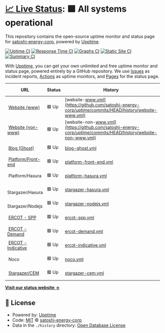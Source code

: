 # [📈 Live Status](https://status.satoshienergy.com): <!--live status--> **🟩 All systems operational**

This repository contains the open-source uptime monitor and status page for [satoshi-energy-corp](https://status.satoshienergy.com), powered by [Upptime](https://github.com/upptime/upptime).

[![Uptime CI](https://github.com/satoshi-energy-corp/uptime/workflows/Uptime%20CI/badge.svg)](https://github.com/satoshi-energy-corp/uptime/actions?query=workflow%3A%22Uptime+CI%22)
[![Response Time CI](https://github.com/satoshi-energy-corp/uptime/workflows/Response%20Time%20CI/badge.svg)](https://github.com/satoshi-energy-corp/uptime/actions?query=workflow%3A%22Response+Time+CI%22)
[![Graphs CI](https://github.com/satoshi-energy-corp/uptime/workflows/Graphs%20CI/badge.svg)](https://github.com/satoshi-energy-corp/uptime/actions?query=workflow%3A%22Graphs+CI%22)
[![Static Site CI](https://github.com/satoshi-energy-corp/uptime/workflows/Static%20Site%20CI/badge.svg)](https://github.com/satoshi-energy-corp/uptime/actions?query=workflow%3A%22Static+Site+CI%22)
[![Summary CI](https://github.com/satoshi-energy-corp/uptime/workflows/Summary%20CI/badge.svg)](https://github.com/satoshi-energy-corp/uptime/actions?query=workflow%3A%22Summary+CI%22)

With [Upptime](https://upptime.js.org), you can get your own unlimited and free uptime monitor and status page, powered entirely by a GitHub repository. We use [Issues](https://github.com/satoshi-energy-corp/uptime/issues) as incident reports, [Actions](https://github.com/satoshi-energy-corp/uptime/actions) as uptime monitors, and [Pages](https://status.satoshienergy.com) for the status page.

<!--start: status pages-->
<!-- This summary is generated by Upptime (https://github.com/upptime/upptime) -->
<!-- Do not edit this manually, your changes will be overwritten -->
<!-- prettier-ignore -->
| URL | Status | History | Response Time | Uptime |
| --- | ------ | ------- | ------------- | ------ |
| <img alt="" src="https://icons.duckduckgo.com/ip3/www.satoshienergy.com.ico" height="13"> [Website (www)](https://www.satoshienergy.com) | 🟩 Up | [website-www.yml](https://github.com/satoshi-energy-corp/uptime/commits/HEAD/history/website-www.yml) | <details><summary><img alt="Response time graph" src="./graphs/website-www/response-time-week.png" height="20"> 462ms</summary><br><a href="https://status.satoshienergy.com/history/website-www"><img alt="Response time 361" src="https://img.shields.io/endpoint?url=https%3A%2F%2Fraw.githubusercontent.com%2Fsatoshi-energy-corp%2Fuptime%2FHEAD%2Fapi%2Fwebsite-www%2Fresponse-time.json"></a><br><a href="https://status.satoshienergy.com/history/website-www"><img alt="24-hour response time 583" src="https://img.shields.io/endpoint?url=https%3A%2F%2Fraw.githubusercontent.com%2Fsatoshi-energy-corp%2Fuptime%2FHEAD%2Fapi%2Fwebsite-www%2Fresponse-time-day.json"></a><br><a href="https://status.satoshienergy.com/history/website-www"><img alt="7-day response time 462" src="https://img.shields.io/endpoint?url=https%3A%2F%2Fraw.githubusercontent.com%2Fsatoshi-energy-corp%2Fuptime%2FHEAD%2Fapi%2Fwebsite-www%2Fresponse-time-week.json"></a><br><a href="https://status.satoshienergy.com/history/website-www"><img alt="30-day response time 437" src="https://img.shields.io/endpoint?url=https%3A%2F%2Fraw.githubusercontent.com%2Fsatoshi-energy-corp%2Fuptime%2FHEAD%2Fapi%2Fwebsite-www%2Fresponse-time-month.json"></a><br><a href="https://status.satoshienergy.com/history/website-www"><img alt="1-year response time 366" src="https://img.shields.io/endpoint?url=https%3A%2F%2Fraw.githubusercontent.com%2Fsatoshi-energy-corp%2Fuptime%2FHEAD%2Fapi%2Fwebsite-www%2Fresponse-time-year.json"></a></details> | <details><summary><a href="https://status.satoshienergy.com/history/website-www">100.00%</a></summary><a href="https://status.satoshienergy.com/history/website-www"><img alt="All-time uptime 99.98%" src="https://img.shields.io/endpoint?url=https%3A%2F%2Fraw.githubusercontent.com%2Fsatoshi-energy-corp%2Fuptime%2FHEAD%2Fapi%2Fwebsite-www%2Fuptime.json"></a><br><a href="https://status.satoshienergy.com/history/website-www"><img alt="24-hour uptime 100.00%" src="https://img.shields.io/endpoint?url=https%3A%2F%2Fraw.githubusercontent.com%2Fsatoshi-energy-corp%2Fuptime%2FHEAD%2Fapi%2Fwebsite-www%2Fuptime-day.json"></a><br><a href="https://status.satoshienergy.com/history/website-www"><img alt="7-day uptime 100.00%" src="https://img.shields.io/endpoint?url=https%3A%2F%2Fraw.githubusercontent.com%2Fsatoshi-energy-corp%2Fuptime%2FHEAD%2Fapi%2Fwebsite-www%2Fuptime-week.json"></a><br><a href="https://status.satoshienergy.com/history/website-www"><img alt="30-day uptime 100.00%" src="https://img.shields.io/endpoint?url=https%3A%2F%2Fraw.githubusercontent.com%2Fsatoshi-energy-corp%2Fuptime%2FHEAD%2Fapi%2Fwebsite-www%2Fuptime-month.json"></a><br><a href="https://status.satoshienergy.com/history/website-www"><img alt="1-year uptime 99.98%" src="https://img.shields.io/endpoint?url=https%3A%2F%2Fraw.githubusercontent.com%2Fsatoshi-energy-corp%2Fuptime%2FHEAD%2Fapi%2Fwebsite-www%2Fuptime-year.json"></a></details>
| <img alt="" src="https://icons.duckduckgo.com/ip3/satoshienergy.com.ico" height="13"> [Website (non-www)](https://satoshienergy.com) | 🟩 Up | [website-non-www.yml](https://github.com/satoshi-energy-corp/uptime/commits/HEAD/history/website-non-www.yml) | <details><summary><img alt="Response time graph" src="./graphs/website-non-www/response-time-week.png" height="20"> 67ms</summary><br><a href="https://status.satoshienergy.com/history/website-non-www"><img alt="Response time 237" src="https://img.shields.io/endpoint?url=https%3A%2F%2Fraw.githubusercontent.com%2Fsatoshi-energy-corp%2Fuptime%2FHEAD%2Fapi%2Fwebsite-non-www%2Fresponse-time.json"></a><br><a href="https://status.satoshienergy.com/history/website-non-www"><img alt="24-hour response time 89" src="https://img.shields.io/endpoint?url=https%3A%2F%2Fraw.githubusercontent.com%2Fsatoshi-energy-corp%2Fuptime%2FHEAD%2Fapi%2Fwebsite-non-www%2Fresponse-time-day.json"></a><br><a href="https://status.satoshienergy.com/history/website-non-www"><img alt="7-day response time 67" src="https://img.shields.io/endpoint?url=https%3A%2F%2Fraw.githubusercontent.com%2Fsatoshi-energy-corp%2Fuptime%2FHEAD%2Fapi%2Fwebsite-non-www%2Fresponse-time-week.json"></a><br><a href="https://status.satoshienergy.com/history/website-non-www"><img alt="30-day response time 63" src="https://img.shields.io/endpoint?url=https%3A%2F%2Fraw.githubusercontent.com%2Fsatoshi-energy-corp%2Fuptime%2FHEAD%2Fapi%2Fwebsite-non-www%2Fresponse-time-month.json"></a><br><a href="https://status.satoshienergy.com/history/website-non-www"><img alt="1-year response time 236" src="https://img.shields.io/endpoint?url=https%3A%2F%2Fraw.githubusercontent.com%2Fsatoshi-energy-corp%2Fuptime%2FHEAD%2Fapi%2Fwebsite-non-www%2Fresponse-time-year.json"></a></details> | <details><summary><a href="https://status.satoshienergy.com/history/website-non-www">100.00%</a></summary><a href="https://status.satoshienergy.com/history/website-non-www"><img alt="All-time uptime 99.99%" src="https://img.shields.io/endpoint?url=https%3A%2F%2Fraw.githubusercontent.com%2Fsatoshi-energy-corp%2Fuptime%2FHEAD%2Fapi%2Fwebsite-non-www%2Fuptime.json"></a><br><a href="https://status.satoshienergy.com/history/website-non-www"><img alt="24-hour uptime 100.00%" src="https://img.shields.io/endpoint?url=https%3A%2F%2Fraw.githubusercontent.com%2Fsatoshi-energy-corp%2Fuptime%2FHEAD%2Fapi%2Fwebsite-non-www%2Fuptime-day.json"></a><br><a href="https://status.satoshienergy.com/history/website-non-www"><img alt="7-day uptime 100.00%" src="https://img.shields.io/endpoint?url=https%3A%2F%2Fraw.githubusercontent.com%2Fsatoshi-energy-corp%2Fuptime%2FHEAD%2Fapi%2Fwebsite-non-www%2Fuptime-week.json"></a><br><a href="https://status.satoshienergy.com/history/website-non-www"><img alt="30-day uptime 100.00%" src="https://img.shields.io/endpoint?url=https%3A%2F%2Fraw.githubusercontent.com%2Fsatoshi-energy-corp%2Fuptime%2FHEAD%2Fapi%2Fwebsite-non-www%2Fuptime-month.json"></a><br><a href="https://status.satoshienergy.com/history/website-non-www"><img alt="1-year uptime 99.99%" src="https://img.shields.io/endpoint?url=https%3A%2F%2Fraw.githubusercontent.com%2Fsatoshi-energy-corp%2Fuptime%2FHEAD%2Fapi%2Fwebsite-non-www%2Fuptime-year.json"></a></details>
| <img alt="" src="https://icons.duckduckgo.com/ip3/research.satoshienergy.com.ico" height="13"> [Blog (Ghost)](https://research.satoshienergy.com) | 🟩 Up | [blog-ghost.yml](https://github.com/satoshi-energy-corp/uptime/commits/HEAD/history/blog-ghost.yml) | <details><summary><img alt="Response time graph" src="./graphs/blog-ghost/response-time-week.png" height="20"> 147ms</summary><br><a href="https://status.satoshienergy.com/history/blog-ghost"><img alt="Response time 119" src="https://img.shields.io/endpoint?url=https%3A%2F%2Fraw.githubusercontent.com%2Fsatoshi-energy-corp%2Fuptime%2FHEAD%2Fapi%2Fblog-ghost%2Fresponse-time.json"></a><br><a href="https://status.satoshienergy.com/history/blog-ghost"><img alt="24-hour response time 104" src="https://img.shields.io/endpoint?url=https%3A%2F%2Fraw.githubusercontent.com%2Fsatoshi-energy-corp%2Fuptime%2FHEAD%2Fapi%2Fblog-ghost%2Fresponse-time-day.json"></a><br><a href="https://status.satoshienergy.com/history/blog-ghost"><img alt="7-day response time 147" src="https://img.shields.io/endpoint?url=https%3A%2F%2Fraw.githubusercontent.com%2Fsatoshi-energy-corp%2Fuptime%2FHEAD%2Fapi%2Fblog-ghost%2Fresponse-time-week.json"></a><br><a href="https://status.satoshienergy.com/history/blog-ghost"><img alt="30-day response time 125" src="https://img.shields.io/endpoint?url=https%3A%2F%2Fraw.githubusercontent.com%2Fsatoshi-energy-corp%2Fuptime%2FHEAD%2Fapi%2Fblog-ghost%2Fresponse-time-month.json"></a><br><a href="https://status.satoshienergy.com/history/blog-ghost"><img alt="1-year response time 120" src="https://img.shields.io/endpoint?url=https%3A%2F%2Fraw.githubusercontent.com%2Fsatoshi-energy-corp%2Fuptime%2FHEAD%2Fapi%2Fblog-ghost%2Fresponse-time-year.json"></a></details> | <details><summary><a href="https://status.satoshienergy.com/history/blog-ghost">100.00%</a></summary><a href="https://status.satoshienergy.com/history/blog-ghost"><img alt="All-time uptime 100.00%" src="https://img.shields.io/endpoint?url=https%3A%2F%2Fraw.githubusercontent.com%2Fsatoshi-energy-corp%2Fuptime%2FHEAD%2Fapi%2Fblog-ghost%2Fuptime.json"></a><br><a href="https://status.satoshienergy.com/history/blog-ghost"><img alt="24-hour uptime 100.00%" src="https://img.shields.io/endpoint?url=https%3A%2F%2Fraw.githubusercontent.com%2Fsatoshi-energy-corp%2Fuptime%2FHEAD%2Fapi%2Fblog-ghost%2Fuptime-day.json"></a><br><a href="https://status.satoshienergy.com/history/blog-ghost"><img alt="7-day uptime 100.00%" src="https://img.shields.io/endpoint?url=https%3A%2F%2Fraw.githubusercontent.com%2Fsatoshi-energy-corp%2Fuptime%2FHEAD%2Fapi%2Fblog-ghost%2Fuptime-week.json"></a><br><a href="https://status.satoshienergy.com/history/blog-ghost"><img alt="30-day uptime 100.00%" src="https://img.shields.io/endpoint?url=https%3A%2F%2Fraw.githubusercontent.com%2Fsatoshi-energy-corp%2Fuptime%2FHEAD%2Fapi%2Fblog-ghost%2Fuptime-month.json"></a><br><a href="https://status.satoshienergy.com/history/blog-ghost"><img alt="1-year uptime 100.00%" src="https://img.shields.io/endpoint?url=https%3A%2F%2Fraw.githubusercontent.com%2Fsatoshi-energy-corp%2Fuptime%2FHEAD%2Fapi%2Fblog-ghost%2Fuptime-year.json"></a></details>
| <img alt="" src="https://icons.duckduckgo.com/ip3/app.satoshienergy.com.ico" height="13"> [Platform/Front-end](https://app.satoshienergy.com) | 🟩 Up | [platform-front-end.yml](https://github.com/satoshi-energy-corp/uptime/commits/HEAD/history/platform-front-end.yml) | <details><summary><img alt="Response time graph" src="./graphs/platform-front-end/response-time-week.png" height="20"> 112ms</summary><br><a href="https://status.satoshienergy.com/history/platform-front-end"><img alt="Response time 195" src="https://img.shields.io/endpoint?url=https%3A%2F%2Fraw.githubusercontent.com%2Fsatoshi-energy-corp%2Fuptime%2FHEAD%2Fapi%2Fplatform-front-end%2Fresponse-time.json"></a><br><a href="https://status.satoshienergy.com/history/platform-front-end"><img alt="24-hour response time 73" src="https://img.shields.io/endpoint?url=https%3A%2F%2Fraw.githubusercontent.com%2Fsatoshi-energy-corp%2Fuptime%2FHEAD%2Fapi%2Fplatform-front-end%2Fresponse-time-day.json"></a><br><a href="https://status.satoshienergy.com/history/platform-front-end"><img alt="7-day response time 112" src="https://img.shields.io/endpoint?url=https%3A%2F%2Fraw.githubusercontent.com%2Fsatoshi-energy-corp%2Fuptime%2FHEAD%2Fapi%2Fplatform-front-end%2Fresponse-time-week.json"></a><br><a href="https://status.satoshienergy.com/history/platform-front-end"><img alt="30-day response time 113" src="https://img.shields.io/endpoint?url=https%3A%2F%2Fraw.githubusercontent.com%2Fsatoshi-energy-corp%2Fuptime%2FHEAD%2Fapi%2Fplatform-front-end%2Fresponse-time-month.json"></a><br><a href="https://status.satoshienergy.com/history/platform-front-end"><img alt="1-year response time 195" src="https://img.shields.io/endpoint?url=https%3A%2F%2Fraw.githubusercontent.com%2Fsatoshi-energy-corp%2Fuptime%2FHEAD%2Fapi%2Fplatform-front-end%2Fresponse-time-year.json"></a></details> | <details><summary><a href="https://status.satoshienergy.com/history/platform-front-end">100.00%</a></summary><a href="https://status.satoshienergy.com/history/platform-front-end"><img alt="All-time uptime 100.00%" src="https://img.shields.io/endpoint?url=https%3A%2F%2Fraw.githubusercontent.com%2Fsatoshi-energy-corp%2Fuptime%2FHEAD%2Fapi%2Fplatform-front-end%2Fuptime.json"></a><br><a href="https://status.satoshienergy.com/history/platform-front-end"><img alt="24-hour uptime 100.00%" src="https://img.shields.io/endpoint?url=https%3A%2F%2Fraw.githubusercontent.com%2Fsatoshi-energy-corp%2Fuptime%2FHEAD%2Fapi%2Fplatform-front-end%2Fuptime-day.json"></a><br><a href="https://status.satoshienergy.com/history/platform-front-end"><img alt="7-day uptime 100.00%" src="https://img.shields.io/endpoint?url=https%3A%2F%2Fraw.githubusercontent.com%2Fsatoshi-energy-corp%2Fuptime%2FHEAD%2Fapi%2Fplatform-front-end%2Fuptime-week.json"></a><br><a href="https://status.satoshienergy.com/history/platform-front-end"><img alt="30-day uptime 100.00%" src="https://img.shields.io/endpoint?url=https%3A%2F%2Fraw.githubusercontent.com%2Fsatoshi-energy-corp%2Fuptime%2FHEAD%2Fapi%2Fplatform-front-end%2Fuptime-month.json"></a><br><a href="https://status.satoshienergy.com/history/platform-front-end"><img alt="1-year uptime 100.00%" src="https://img.shields.io/endpoint?url=https%3A%2F%2Fraw.githubusercontent.com%2Fsatoshi-energy-corp%2Fuptime%2FHEAD%2Fapi%2Fplatform-front-end%2Fuptime-year.json"></a></details>
| <img alt="" src="https://icons.duckduckgo.com/ip3/null.ico" height="13"> Platform/Hasura | 🟩 Up | [platform-hasura.yml](https://github.com/satoshi-energy-corp/uptime/commits/HEAD/history/platform-hasura.yml) | <details><summary><img alt="Response time graph" src="./graphs/platform-hasura/response-time-week.png" height="20"> 208ms</summary><br><a href="https://status.satoshienergy.com/history/platform-hasura"><img alt="Response time 317" src="https://img.shields.io/endpoint?url=https%3A%2F%2Fraw.githubusercontent.com%2Fsatoshi-energy-corp%2Fuptime%2FHEAD%2Fapi%2Fplatform-hasura%2Fresponse-time.json"></a><br><a href="https://status.satoshienergy.com/history/platform-hasura"><img alt="24-hour response time 130" src="https://img.shields.io/endpoint?url=https%3A%2F%2Fraw.githubusercontent.com%2Fsatoshi-energy-corp%2Fuptime%2FHEAD%2Fapi%2Fplatform-hasura%2Fresponse-time-day.json"></a><br><a href="https://status.satoshienergy.com/history/platform-hasura"><img alt="7-day response time 208" src="https://img.shields.io/endpoint?url=https%3A%2F%2Fraw.githubusercontent.com%2Fsatoshi-energy-corp%2Fuptime%2FHEAD%2Fapi%2Fplatform-hasura%2Fresponse-time-week.json"></a><br><a href="https://status.satoshienergy.com/history/platform-hasura"><img alt="30-day response time 257" src="https://img.shields.io/endpoint?url=https%3A%2F%2Fraw.githubusercontent.com%2Fsatoshi-energy-corp%2Fuptime%2FHEAD%2Fapi%2Fplatform-hasura%2Fresponse-time-month.json"></a><br><a href="https://status.satoshienergy.com/history/platform-hasura"><img alt="1-year response time 317" src="https://img.shields.io/endpoint?url=https%3A%2F%2Fraw.githubusercontent.com%2Fsatoshi-energy-corp%2Fuptime%2FHEAD%2Fapi%2Fplatform-hasura%2Fresponse-time-year.json"></a></details> | <details><summary><a href="https://status.satoshienergy.com/history/platform-hasura">100.00%</a></summary><a href="https://status.satoshienergy.com/history/platform-hasura"><img alt="All-time uptime 100.00%" src="https://img.shields.io/endpoint?url=https%3A%2F%2Fraw.githubusercontent.com%2Fsatoshi-energy-corp%2Fuptime%2FHEAD%2Fapi%2Fplatform-hasura%2Fuptime.json"></a><br><a href="https://status.satoshienergy.com/history/platform-hasura"><img alt="24-hour uptime 100.00%" src="https://img.shields.io/endpoint?url=https%3A%2F%2Fraw.githubusercontent.com%2Fsatoshi-energy-corp%2Fuptime%2FHEAD%2Fapi%2Fplatform-hasura%2Fuptime-day.json"></a><br><a href="https://status.satoshienergy.com/history/platform-hasura"><img alt="7-day uptime 100.00%" src="https://img.shields.io/endpoint?url=https%3A%2F%2Fraw.githubusercontent.com%2Fsatoshi-energy-corp%2Fuptime%2FHEAD%2Fapi%2Fplatform-hasura%2Fuptime-week.json"></a><br><a href="https://status.satoshienergy.com/history/platform-hasura"><img alt="30-day uptime 100.00%" src="https://img.shields.io/endpoint?url=https%3A%2F%2Fraw.githubusercontent.com%2Fsatoshi-energy-corp%2Fuptime%2FHEAD%2Fapi%2Fplatform-hasura%2Fuptime-month.json"></a><br><a href="https://status.satoshienergy.com/history/platform-hasura"><img alt="1-year uptime 100.00%" src="https://img.shields.io/endpoint?url=https%3A%2F%2Fraw.githubusercontent.com%2Fsatoshi-energy-corp%2Fuptime%2FHEAD%2Fapi%2Fplatform-hasura%2Fuptime-year.json"></a></details>
| <img alt="" src="https://icons.duckduckgo.com/ip3/null.ico" height="13"> Stargazer/Hasura | 🟩 Up | [stargazer-hasura.yml](https://github.com/satoshi-energy-corp/uptime/commits/HEAD/history/stargazer-hasura.yml) | <details><summary><img alt="Response time graph" src="./graphs/stargazer-hasura/response-time-week.png" height="20"> 110ms</summary><br><a href="https://status.satoshienergy.com/history/stargazer-hasura"><img alt="Response time 130" src="https://img.shields.io/endpoint?url=https%3A%2F%2Fraw.githubusercontent.com%2Fsatoshi-energy-corp%2Fuptime%2FHEAD%2Fapi%2Fstargazer-hasura%2Fresponse-time.json"></a><br><a href="https://status.satoshienergy.com/history/stargazer-hasura"><img alt="24-hour response time 142" src="https://img.shields.io/endpoint?url=https%3A%2F%2Fraw.githubusercontent.com%2Fsatoshi-energy-corp%2Fuptime%2FHEAD%2Fapi%2Fstargazer-hasura%2Fresponse-time-day.json"></a><br><a href="https://status.satoshienergy.com/history/stargazer-hasura"><img alt="7-day response time 110" src="https://img.shields.io/endpoint?url=https%3A%2F%2Fraw.githubusercontent.com%2Fsatoshi-energy-corp%2Fuptime%2FHEAD%2Fapi%2Fstargazer-hasura%2Fresponse-time-week.json"></a><br><a href="https://status.satoshienergy.com/history/stargazer-hasura"><img alt="30-day response time 126" src="https://img.shields.io/endpoint?url=https%3A%2F%2Fraw.githubusercontent.com%2Fsatoshi-energy-corp%2Fuptime%2FHEAD%2Fapi%2Fstargazer-hasura%2Fresponse-time-month.json"></a><br><a href="https://status.satoshienergy.com/history/stargazer-hasura"><img alt="1-year response time 130" src="https://img.shields.io/endpoint?url=https%3A%2F%2Fraw.githubusercontent.com%2Fsatoshi-energy-corp%2Fuptime%2FHEAD%2Fapi%2Fstargazer-hasura%2Fresponse-time-year.json"></a></details> | <details><summary><a href="https://status.satoshienergy.com/history/stargazer-hasura">100.00%</a></summary><a href="https://status.satoshienergy.com/history/stargazer-hasura"><img alt="All-time uptime 99.99%" src="https://img.shields.io/endpoint?url=https%3A%2F%2Fraw.githubusercontent.com%2Fsatoshi-energy-corp%2Fuptime%2FHEAD%2Fapi%2Fstargazer-hasura%2Fuptime.json"></a><br><a href="https://status.satoshienergy.com/history/stargazer-hasura"><img alt="24-hour uptime 100.00%" src="https://img.shields.io/endpoint?url=https%3A%2F%2Fraw.githubusercontent.com%2Fsatoshi-energy-corp%2Fuptime%2FHEAD%2Fapi%2Fstargazer-hasura%2Fuptime-day.json"></a><br><a href="https://status.satoshienergy.com/history/stargazer-hasura"><img alt="7-day uptime 100.00%" src="https://img.shields.io/endpoint?url=https%3A%2F%2Fraw.githubusercontent.com%2Fsatoshi-energy-corp%2Fuptime%2FHEAD%2Fapi%2Fstargazer-hasura%2Fuptime-week.json"></a><br><a href="https://status.satoshienergy.com/history/stargazer-hasura"><img alt="30-day uptime 100.00%" src="https://img.shields.io/endpoint?url=https%3A%2F%2Fraw.githubusercontent.com%2Fsatoshi-energy-corp%2Fuptime%2FHEAD%2Fapi%2Fstargazer-hasura%2Fuptime-month.json"></a><br><a href="https://status.satoshienergy.com/history/stargazer-hasura"><img alt="1-year uptime 99.99%" src="https://img.shields.io/endpoint?url=https%3A%2F%2Fraw.githubusercontent.com%2Fsatoshi-energy-corp%2Fuptime%2FHEAD%2Fapi%2Fstargazer-hasura%2Fuptime-year.json"></a></details>
| <img alt="" src="https://icons.duckduckgo.com/ip3/null.ico" height="13"> Stargazer/Nodejs | 🟩 Up | [stargazer-nodejs.yml](https://github.com/satoshi-energy-corp/uptime/commits/HEAD/history/stargazer-nodejs.yml) | <details><summary><img alt="Response time graph" src="./graphs/stargazer-nodejs/response-time-week.png" height="20"> 146ms</summary><br><a href="https://status.satoshienergy.com/history/stargazer-nodejs"><img alt="Response time 160" src="https://img.shields.io/endpoint?url=https%3A%2F%2Fraw.githubusercontent.com%2Fsatoshi-energy-corp%2Fuptime%2FHEAD%2Fapi%2Fstargazer-nodejs%2Fresponse-time.json"></a><br><a href="https://status.satoshienergy.com/history/stargazer-nodejs"><img alt="24-hour response time 186" src="https://img.shields.io/endpoint?url=https%3A%2F%2Fraw.githubusercontent.com%2Fsatoshi-energy-corp%2Fuptime%2FHEAD%2Fapi%2Fstargazer-nodejs%2Fresponse-time-day.json"></a><br><a href="https://status.satoshienergy.com/history/stargazer-nodejs"><img alt="7-day response time 146" src="https://img.shields.io/endpoint?url=https%3A%2F%2Fraw.githubusercontent.com%2Fsatoshi-energy-corp%2Fuptime%2FHEAD%2Fapi%2Fstargazer-nodejs%2Fresponse-time-week.json"></a><br><a href="https://status.satoshienergy.com/history/stargazer-nodejs"><img alt="30-day response time 131" src="https://img.shields.io/endpoint?url=https%3A%2F%2Fraw.githubusercontent.com%2Fsatoshi-energy-corp%2Fuptime%2FHEAD%2Fapi%2Fstargazer-nodejs%2Fresponse-time-month.json"></a><br><a href="https://status.satoshienergy.com/history/stargazer-nodejs"><img alt="1-year response time 160" src="https://img.shields.io/endpoint?url=https%3A%2F%2Fraw.githubusercontent.com%2Fsatoshi-energy-corp%2Fuptime%2FHEAD%2Fapi%2Fstargazer-nodejs%2Fresponse-time-year.json"></a></details> | <details><summary><a href="https://status.satoshienergy.com/history/stargazer-nodejs">100.00%</a></summary><a href="https://status.satoshienergy.com/history/stargazer-nodejs"><img alt="All-time uptime 99.99%" src="https://img.shields.io/endpoint?url=https%3A%2F%2Fraw.githubusercontent.com%2Fsatoshi-energy-corp%2Fuptime%2FHEAD%2Fapi%2Fstargazer-nodejs%2Fuptime.json"></a><br><a href="https://status.satoshienergy.com/history/stargazer-nodejs"><img alt="24-hour uptime 100.00%" src="https://img.shields.io/endpoint?url=https%3A%2F%2Fraw.githubusercontent.com%2Fsatoshi-energy-corp%2Fuptime%2FHEAD%2Fapi%2Fstargazer-nodejs%2Fuptime-day.json"></a><br><a href="https://status.satoshienergy.com/history/stargazer-nodejs"><img alt="7-day uptime 100.00%" src="https://img.shields.io/endpoint?url=https%3A%2F%2Fraw.githubusercontent.com%2Fsatoshi-energy-corp%2Fuptime%2FHEAD%2Fapi%2Fstargazer-nodejs%2Fuptime-week.json"></a><br><a href="https://status.satoshienergy.com/history/stargazer-nodejs"><img alt="30-day uptime 100.00%" src="https://img.shields.io/endpoint?url=https%3A%2F%2Fraw.githubusercontent.com%2Fsatoshi-energy-corp%2Fuptime%2FHEAD%2Fapi%2Fstargazer-nodejs%2Fuptime-month.json"></a><br><a href="https://status.satoshienergy.com/history/stargazer-nodejs"><img alt="1-year uptime 99.99%" src="https://img.shields.io/endpoint?url=https%3A%2F%2Fraw.githubusercontent.com%2Fsatoshi-energy-corp%2Fuptime%2FHEAD%2Fapi%2Fstargazer-nodejs%2Fuptime-year.json"></a></details>
| <img alt="" src="https://icons.duckduckgo.com/ip3/www.ercot.com.ico" height="13"> [ERCOT - SPP](https://www.ercot.com/misapp/GetReports.do?reportTypeId=12301) | 🟩 Up | [ercot-spp.yml](https://github.com/satoshi-energy-corp/uptime/commits/HEAD/history/ercot-spp.yml) | <details><summary><img alt="Response time graph" src="./graphs/ercot-spp/response-time-week.png" height="20"> 1304ms</summary><br><a href="https://status.satoshienergy.com/history/ercot-spp"><img alt="Response time 1812" src="https://img.shields.io/endpoint?url=https%3A%2F%2Fraw.githubusercontent.com%2Fsatoshi-energy-corp%2Fuptime%2FHEAD%2Fapi%2Fercot-spp%2Fresponse-time.json"></a><br><a href="https://status.satoshienergy.com/history/ercot-spp"><img alt="24-hour response time 553" src="https://img.shields.io/endpoint?url=https%3A%2F%2Fraw.githubusercontent.com%2Fsatoshi-energy-corp%2Fuptime%2FHEAD%2Fapi%2Fercot-spp%2Fresponse-time-day.json"></a><br><a href="https://status.satoshienergy.com/history/ercot-spp"><img alt="7-day response time 1304" src="https://img.shields.io/endpoint?url=https%3A%2F%2Fraw.githubusercontent.com%2Fsatoshi-energy-corp%2Fuptime%2FHEAD%2Fapi%2Fercot-spp%2Fresponse-time-week.json"></a><br><a href="https://status.satoshienergy.com/history/ercot-spp"><img alt="30-day response time 1347" src="https://img.shields.io/endpoint?url=https%3A%2F%2Fraw.githubusercontent.com%2Fsatoshi-energy-corp%2Fuptime%2FHEAD%2Fapi%2Fercot-spp%2Fresponse-time-month.json"></a><br><a href="https://status.satoshienergy.com/history/ercot-spp"><img alt="1-year response time 1812" src="https://img.shields.io/endpoint?url=https%3A%2F%2Fraw.githubusercontent.com%2Fsatoshi-energy-corp%2Fuptime%2FHEAD%2Fapi%2Fercot-spp%2Fresponse-time-year.json"></a></details> | <details><summary><a href="https://status.satoshienergy.com/history/ercot-spp">100.00%</a></summary><a href="https://status.satoshienergy.com/history/ercot-spp"><img alt="All-time uptime 99.94%" src="https://img.shields.io/endpoint?url=https%3A%2F%2Fraw.githubusercontent.com%2Fsatoshi-energy-corp%2Fuptime%2FHEAD%2Fapi%2Fercot-spp%2Fuptime.json"></a><br><a href="https://status.satoshienergy.com/history/ercot-spp"><img alt="24-hour uptime 100.00%" src="https://img.shields.io/endpoint?url=https%3A%2F%2Fraw.githubusercontent.com%2Fsatoshi-energy-corp%2Fuptime%2FHEAD%2Fapi%2Fercot-spp%2Fuptime-day.json"></a><br><a href="https://status.satoshienergy.com/history/ercot-spp"><img alt="7-day uptime 100.00%" src="https://img.shields.io/endpoint?url=https%3A%2F%2Fraw.githubusercontent.com%2Fsatoshi-energy-corp%2Fuptime%2FHEAD%2Fapi%2Fercot-spp%2Fuptime-week.json"></a><br><a href="https://status.satoshienergy.com/history/ercot-spp"><img alt="30-day uptime 100.00%" src="https://img.shields.io/endpoint?url=https%3A%2F%2Fraw.githubusercontent.com%2Fsatoshi-energy-corp%2Fuptime%2FHEAD%2Fapi%2Fercot-spp%2Fuptime-month.json"></a><br><a href="https://status.satoshienergy.com/history/ercot-spp"><img alt="1-year uptime 99.94%" src="https://img.shields.io/endpoint?url=https%3A%2F%2Fraw.githubusercontent.com%2Fsatoshi-energy-corp%2Fuptime%2FHEAD%2Fapi%2Fercot-spp%2Fuptime-year.json"></a></details>
| <img alt="" src="https://icons.duckduckgo.com/ip3/www.ercot.com.ico" height="13"> [ERCOT - Demand](https://www.ercot.com/api/1/services/read/dashboards/supply-demand.json) | 🟩 Up | [ercot-demand.yml](https://github.com/satoshi-energy-corp/uptime/commits/HEAD/history/ercot-demand.yml) | <details><summary><img alt="Response time graph" src="./graphs/ercot-demand/response-time-week.png" height="20"> 11ms</summary><br><a href="https://status.satoshienergy.com/history/ercot-demand"><img alt="Response time 294" src="https://img.shields.io/endpoint?url=https%3A%2F%2Fraw.githubusercontent.com%2Fsatoshi-energy-corp%2Fuptime%2FHEAD%2Fapi%2Fercot-demand%2Fresponse-time.json"></a><br><a href="https://status.satoshienergy.com/history/ercot-demand"><img alt="24-hour response time 4" src="https://img.shields.io/endpoint?url=https%3A%2F%2Fraw.githubusercontent.com%2Fsatoshi-energy-corp%2Fuptime%2FHEAD%2Fapi%2Fercot-demand%2Fresponse-time-day.json"></a><br><a href="https://status.satoshienergy.com/history/ercot-demand"><img alt="7-day response time 11" src="https://img.shields.io/endpoint?url=https%3A%2F%2Fraw.githubusercontent.com%2Fsatoshi-energy-corp%2Fuptime%2FHEAD%2Fapi%2Fercot-demand%2Fresponse-time-week.json"></a><br><a href="https://status.satoshienergy.com/history/ercot-demand"><img alt="30-day response time 46" src="https://img.shields.io/endpoint?url=https%3A%2F%2Fraw.githubusercontent.com%2Fsatoshi-energy-corp%2Fuptime%2FHEAD%2Fapi%2Fercot-demand%2Fresponse-time-month.json"></a><br><a href="https://status.satoshienergy.com/history/ercot-demand"><img alt="1-year response time 294" src="https://img.shields.io/endpoint?url=https%3A%2F%2Fraw.githubusercontent.com%2Fsatoshi-energy-corp%2Fuptime%2FHEAD%2Fapi%2Fercot-demand%2Fresponse-time-year.json"></a></details> | <details><summary><a href="https://status.satoshienergy.com/history/ercot-demand">100.00%</a></summary><a href="https://status.satoshienergy.com/history/ercot-demand"><img alt="All-time uptime 99.75%" src="https://img.shields.io/endpoint?url=https%3A%2F%2Fraw.githubusercontent.com%2Fsatoshi-energy-corp%2Fuptime%2FHEAD%2Fapi%2Fercot-demand%2Fuptime.json"></a><br><a href="https://status.satoshienergy.com/history/ercot-demand"><img alt="24-hour uptime 100.00%" src="https://img.shields.io/endpoint?url=https%3A%2F%2Fraw.githubusercontent.com%2Fsatoshi-energy-corp%2Fuptime%2FHEAD%2Fapi%2Fercot-demand%2Fuptime-day.json"></a><br><a href="https://status.satoshienergy.com/history/ercot-demand"><img alt="7-day uptime 100.00%" src="https://img.shields.io/endpoint?url=https%3A%2F%2Fraw.githubusercontent.com%2Fsatoshi-energy-corp%2Fuptime%2FHEAD%2Fapi%2Fercot-demand%2Fuptime-week.json"></a><br><a href="https://status.satoshienergy.com/history/ercot-demand"><img alt="30-day uptime 100.00%" src="https://img.shields.io/endpoint?url=https%3A%2F%2Fraw.githubusercontent.com%2Fsatoshi-energy-corp%2Fuptime%2FHEAD%2Fapi%2Fercot-demand%2Fuptime-month.json"></a><br><a href="https://status.satoshienergy.com/history/ercot-demand"><img alt="1-year uptime 99.75%" src="https://img.shields.io/endpoint?url=https%3A%2F%2Fraw.githubusercontent.com%2Fsatoshi-energy-corp%2Fuptime%2FHEAD%2Fapi%2Fercot-demand%2Fuptime-year.json"></a></details>
| <img alt="" src="https://icons.duckduckgo.com/ip3/www.ercot.com.ico" height="13"> [ERCOT - Indicative](https://www.ercot.com/content/cdr/html/rtd_ind_lmp_lz_hb_LZ_WEST.html) | 🟩 Up | [ercot-indicative.yml](https://github.com/satoshi-energy-corp/uptime/commits/HEAD/history/ercot-indicative.yml) | <details><summary><img alt="Response time graph" src="./graphs/ercot-indicative/response-time-week.png" height="20"> 231ms</summary><br><a href="https://status.satoshienergy.com/history/ercot-indicative"><img alt="Response time 401" src="https://img.shields.io/endpoint?url=https%3A%2F%2Fraw.githubusercontent.com%2Fsatoshi-energy-corp%2Fuptime%2FHEAD%2Fapi%2Fercot-indicative%2Fresponse-time.json"></a><br><a href="https://status.satoshienergy.com/history/ercot-indicative"><img alt="24-hour response time 354" src="https://img.shields.io/endpoint?url=https%3A%2F%2Fraw.githubusercontent.com%2Fsatoshi-energy-corp%2Fuptime%2FHEAD%2Fapi%2Fercot-indicative%2Fresponse-time-day.json"></a><br><a href="https://status.satoshienergy.com/history/ercot-indicative"><img alt="7-day response time 231" src="https://img.shields.io/endpoint?url=https%3A%2F%2Fraw.githubusercontent.com%2Fsatoshi-energy-corp%2Fuptime%2FHEAD%2Fapi%2Fercot-indicative%2Fresponse-time-week.json"></a><br><a href="https://status.satoshienergy.com/history/ercot-indicative"><img alt="30-day response time 239" src="https://img.shields.io/endpoint?url=https%3A%2F%2Fraw.githubusercontent.com%2Fsatoshi-energy-corp%2Fuptime%2FHEAD%2Fapi%2Fercot-indicative%2Fresponse-time-month.json"></a><br><a href="https://status.satoshienergy.com/history/ercot-indicative"><img alt="1-year response time 401" src="https://img.shields.io/endpoint?url=https%3A%2F%2Fraw.githubusercontent.com%2Fsatoshi-energy-corp%2Fuptime%2FHEAD%2Fapi%2Fercot-indicative%2Fresponse-time-year.json"></a></details> | <details><summary><a href="https://status.satoshienergy.com/history/ercot-indicative">100.00%</a></summary><a href="https://status.satoshienergy.com/history/ercot-indicative"><img alt="All-time uptime 99.98%" src="https://img.shields.io/endpoint?url=https%3A%2F%2Fraw.githubusercontent.com%2Fsatoshi-energy-corp%2Fuptime%2FHEAD%2Fapi%2Fercot-indicative%2Fuptime.json"></a><br><a href="https://status.satoshienergy.com/history/ercot-indicative"><img alt="24-hour uptime 100.00%" src="https://img.shields.io/endpoint?url=https%3A%2F%2Fraw.githubusercontent.com%2Fsatoshi-energy-corp%2Fuptime%2FHEAD%2Fapi%2Fercot-indicative%2Fuptime-day.json"></a><br><a href="https://status.satoshienergy.com/history/ercot-indicative"><img alt="7-day uptime 100.00%" src="https://img.shields.io/endpoint?url=https%3A%2F%2Fraw.githubusercontent.com%2Fsatoshi-energy-corp%2Fuptime%2FHEAD%2Fapi%2Fercot-indicative%2Fuptime-week.json"></a><br><a href="https://status.satoshienergy.com/history/ercot-indicative"><img alt="30-day uptime 100.00%" src="https://img.shields.io/endpoint?url=https%3A%2F%2Fraw.githubusercontent.com%2Fsatoshi-energy-corp%2Fuptime%2FHEAD%2Fapi%2Fercot-indicative%2Fuptime-month.json"></a><br><a href="https://status.satoshienergy.com/history/ercot-indicative"><img alt="1-year uptime 99.98%" src="https://img.shields.io/endpoint?url=https%3A%2F%2Fraw.githubusercontent.com%2Fsatoshi-energy-corp%2Fuptime%2FHEAD%2Fapi%2Fercot-indicative%2Fuptime-year.json"></a></details>
| <img alt="" src="https://icons.duckduckgo.com/ip3/null.ico" height="13"> Noco | 🟩 Up | [noco.yml](https://github.com/satoshi-energy-corp/uptime/commits/HEAD/history/noco.yml) | <details><summary><img alt="Response time graph" src="./graphs/noco/response-time-week.png" height="20"> 489ms</summary><br><a href="https://status.satoshienergy.com/history/noco"><img alt="Response time 494" src="https://img.shields.io/endpoint?url=https%3A%2F%2Fraw.githubusercontent.com%2Fsatoshi-energy-corp%2Fuptime%2FHEAD%2Fapi%2Fnoco%2Fresponse-time.json"></a><br><a href="https://status.satoshienergy.com/history/noco"><img alt="24-hour response time 482" src="https://img.shields.io/endpoint?url=https%3A%2F%2Fraw.githubusercontent.com%2Fsatoshi-energy-corp%2Fuptime%2FHEAD%2Fapi%2Fnoco%2Fresponse-time-day.json"></a><br><a href="https://status.satoshienergy.com/history/noco"><img alt="7-day response time 489" src="https://img.shields.io/endpoint?url=https%3A%2F%2Fraw.githubusercontent.com%2Fsatoshi-energy-corp%2Fuptime%2FHEAD%2Fapi%2Fnoco%2Fresponse-time-week.json"></a><br><a href="https://status.satoshienergy.com/history/noco"><img alt="30-day response time 494" src="https://img.shields.io/endpoint?url=https%3A%2F%2Fraw.githubusercontent.com%2Fsatoshi-energy-corp%2Fuptime%2FHEAD%2Fapi%2Fnoco%2Fresponse-time-month.json"></a><br><a href="https://status.satoshienergy.com/history/noco"><img alt="1-year response time 494" src="https://img.shields.io/endpoint?url=https%3A%2F%2Fraw.githubusercontent.com%2Fsatoshi-energy-corp%2Fuptime%2FHEAD%2Fapi%2Fnoco%2Fresponse-time-year.json"></a></details> | <details><summary><a href="https://status.satoshienergy.com/history/noco">100.00%</a></summary><a href="https://status.satoshienergy.com/history/noco"><img alt="All-time uptime 44.69%" src="https://img.shields.io/endpoint?url=https%3A%2F%2Fraw.githubusercontent.com%2Fsatoshi-energy-corp%2Fuptime%2FHEAD%2Fapi%2Fnoco%2Fuptime.json"></a><br><a href="https://status.satoshienergy.com/history/noco"><img alt="24-hour uptime 100.00%" src="https://img.shields.io/endpoint?url=https%3A%2F%2Fraw.githubusercontent.com%2Fsatoshi-energy-corp%2Fuptime%2FHEAD%2Fapi%2Fnoco%2Fuptime-day.json"></a><br><a href="https://status.satoshienergy.com/history/noco"><img alt="7-day uptime 100.00%" src="https://img.shields.io/endpoint?url=https%3A%2F%2Fraw.githubusercontent.com%2Fsatoshi-energy-corp%2Fuptime%2FHEAD%2Fapi%2Fnoco%2Fuptime-week.json"></a><br><a href="https://status.satoshienergy.com/history/noco"><img alt="30-day uptime 64.97%" src="https://img.shields.io/endpoint?url=https%3A%2F%2Fraw.githubusercontent.com%2Fsatoshi-energy-corp%2Fuptime%2FHEAD%2Fapi%2Fnoco%2Fuptime-month.json"></a><br><a href="https://status.satoshienergy.com/history/noco"><img alt="1-year uptime 44.69%" src="https://img.shields.io/endpoint?url=https%3A%2F%2Fraw.githubusercontent.com%2Fsatoshi-energy-corp%2Fuptime%2FHEAD%2Fapi%2Fnoco%2Fuptime-year.json"></a></details>
| <img alt="" src="https://icons.duckduckgo.com/ip3/cem.satoshienergy.com.ico" height="13"> [Stargazer/CEM](https://cem.satoshienergy.com) | 🟩 Up | [stargazer-cem.yml](https://github.com/satoshi-energy-corp/uptime/commits/HEAD/history/stargazer-cem.yml) | <details><summary><img alt="Response time graph" src="./graphs/stargazer-cem/response-time-week.png" height="20"> 426ms</summary><br><a href="https://status.satoshienergy.com/history/stargazer-cem"><img alt="Response time 420" src="https://img.shields.io/endpoint?url=https%3A%2F%2Fraw.githubusercontent.com%2Fsatoshi-energy-corp%2Fuptime%2FHEAD%2Fapi%2Fstargazer-cem%2Fresponse-time.json"></a><br><a href="https://status.satoshienergy.com/history/stargazer-cem"><img alt="24-hour response time 419" src="https://img.shields.io/endpoint?url=https%3A%2F%2Fraw.githubusercontent.com%2Fsatoshi-energy-corp%2Fuptime%2FHEAD%2Fapi%2Fstargazer-cem%2Fresponse-time-day.json"></a><br><a href="https://status.satoshienergy.com/history/stargazer-cem"><img alt="7-day response time 426" src="https://img.shields.io/endpoint?url=https%3A%2F%2Fraw.githubusercontent.com%2Fsatoshi-energy-corp%2Fuptime%2FHEAD%2Fapi%2Fstargazer-cem%2Fresponse-time-week.json"></a><br><a href="https://status.satoshienergy.com/history/stargazer-cem"><img alt="30-day response time 420" src="https://img.shields.io/endpoint?url=https%3A%2F%2Fraw.githubusercontent.com%2Fsatoshi-energy-corp%2Fuptime%2FHEAD%2Fapi%2Fstargazer-cem%2Fresponse-time-month.json"></a><br><a href="https://status.satoshienergy.com/history/stargazer-cem"><img alt="1-year response time 420" src="https://img.shields.io/endpoint?url=https%3A%2F%2Fraw.githubusercontent.com%2Fsatoshi-energy-corp%2Fuptime%2FHEAD%2Fapi%2Fstargazer-cem%2Fresponse-time-year.json"></a></details> | <details><summary><a href="https://status.satoshienergy.com/history/stargazer-cem">100.00%</a></summary><a href="https://status.satoshienergy.com/history/stargazer-cem"><img alt="All-time uptime 100.00%" src="https://img.shields.io/endpoint?url=https%3A%2F%2Fraw.githubusercontent.com%2Fsatoshi-energy-corp%2Fuptime%2FHEAD%2Fapi%2Fstargazer-cem%2Fuptime.json"></a><br><a href="https://status.satoshienergy.com/history/stargazer-cem"><img alt="24-hour uptime 100.00%" src="https://img.shields.io/endpoint?url=https%3A%2F%2Fraw.githubusercontent.com%2Fsatoshi-energy-corp%2Fuptime%2FHEAD%2Fapi%2Fstargazer-cem%2Fuptime-day.json"></a><br><a href="https://status.satoshienergy.com/history/stargazer-cem"><img alt="7-day uptime 100.00%" src="https://img.shields.io/endpoint?url=https%3A%2F%2Fraw.githubusercontent.com%2Fsatoshi-energy-corp%2Fuptime%2FHEAD%2Fapi%2Fstargazer-cem%2Fuptime-week.json"></a><br><a href="https://status.satoshienergy.com/history/stargazer-cem"><img alt="30-day uptime 100.00%" src="https://img.shields.io/endpoint?url=https%3A%2F%2Fraw.githubusercontent.com%2Fsatoshi-energy-corp%2Fuptime%2FHEAD%2Fapi%2Fstargazer-cem%2Fuptime-month.json"></a><br><a href="https://status.satoshienergy.com/history/stargazer-cem"><img alt="1-year uptime 100.00%" src="https://img.shields.io/endpoint?url=https%3A%2F%2Fraw.githubusercontent.com%2Fsatoshi-energy-corp%2Fuptime%2FHEAD%2Fapi%2Fstargazer-cem%2Fuptime-year.json"></a></details>

<!--end: status pages-->

[**Visit our status website →**](https://status.satoshienergy.com)

## 📄 License

- Powered by: [Upptime](https://github.com/upptime/upptime)
- Code: [MIT](./LICENSE) © [satoshi-energy-corp](https://status.satoshienergy.com)
- Data in the `./history` directory: [Open Database License](https://opendatacommons.org/licenses/odbl/1-0/)
